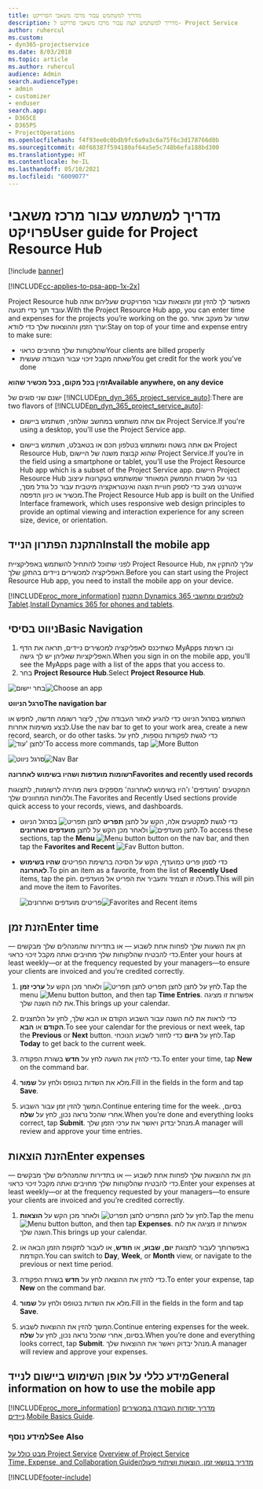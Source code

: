 ```yaml
---
title: מדריך למשתמש עבור מרכז משאבי הפרויקט‬
description: מדריך למשתמש קצה עבור ‏‫מרכז משאבי פרויקט‬ ל- Project Service
author: ruhercul
ms.custom:
- dyn365-projectservice
ms.date: 8/03/2018
ms.topic: article
ms.author: ruhercul
audience: Admin
search.audienceType:
- admin
- customizer
- enduser
search.app:
- D365CE
- D365PS
- ProjectOperations
ms.openlocfilehash: f4f93ee0c0bdb9fc6a9a3c6a75f6c3d178766d0b
ms.sourcegitcommit: 40f68387f594180af64a5e5c748b6efa188bd300
ms.translationtype: HT
ms.contentlocale: he-IL
ms.lasthandoff: 05/10/2021
ms.locfileid: "6009077"
---
```

# <a name="user-guide-for-project-resource-hub"></a><span data-ttu-id="61773-103">מדריך למשתמש עבור מרכז משאבי פרויקט‬</span><span class="sxs-lookup"><span data-stu-id="61773-103">User guide for Project Resource Hub</span></span>

[!include [banner](../includes/psa-now-project-operations.md)]

[!INCLUDE[cc-applies-to-psa-app-1x-2x](../includes/cc-applies-to-psa-app-1x-2x.md)]

<span data-ttu-id="61773-104">Project Resource hub מאפשר לך להזין זמן והוצאות עבור הפרויקטים שעליהם אתה עובד תוך כדי תנועה.</span><span class="sxs-lookup"><span data-stu-id="61773-104">With the Project Resource Hub app, you can enter time and expenses for the projects you’re working on the go.</span></span> <span data-ttu-id="61773-105">שמור על מעקב אחר ערך הזמן וההוצאות שלך כדי לוודא:</span><span class="sxs-lookup"><span data-stu-id="61773-105">Stay on top of your time and expense entry to make sure:</span></span>

- <span data-ttu-id="61773-106">שהלקוחות שלך מחויבים כראוי</span><span class="sxs-lookup"><span data-stu-id="61773-106">Your clients are billed properly</span></span>
- <span data-ttu-id="61773-107">שאתה מקבל זיכוי עבור העבודה שעשית</span><span class="sxs-lookup"><span data-stu-id="61773-107">You get credit for the work you’ve done</span></span>

<span data-ttu-id="61773-108">**זמין בכל מקום, בכל מכשיר שהוא**</span><span class="sxs-lookup"><span data-stu-id="61773-108">**Available anywhere, on any device**</span></span>

<span data-ttu-id="61773-109">ישנם שני סוגים של [!INCLUDE[pn_dyn_365_project_service_auto](../includes/pn-dyn-365-project-service-auto.md)]:</span><span class="sxs-lookup"><span data-stu-id="61773-109">There are two flavors of [!INCLUDE[pn_dyn_365_project_service_auto](../includes/pn-dyn-365-project-service-auto.md)]:</span></span> 

- <span data-ttu-id="61773-110">אם אתה משתמש במחשב שולחני, תשתמש ביישום Project Service.</span><span class="sxs-lookup"><span data-stu-id="61773-110">If you're using a desktop, you'll use the Project Service app.</span></span> 

- <span data-ttu-id="61773-111">אם אתה בשטח ומשתמש בטלפון חכם או בטאבלט, תשתמש ביישום Project Resource Hub, שהוא קבוצת משנה של היישום Project Service.</span><span class="sxs-lookup"><span data-stu-id="61773-111">If you’re in the field using a smartphone or tablet, you’ll use the Project Resource Hub app which is a subset of the Project Service  app.</span></span> <span data-ttu-id="61773-112">היישום Project Resource Hub בנוי על מסגרת הממשק המאוחד שמשתמש בעקרונות עיצוב אינטרנט מגיב כדי לספק חוויית הצגה ואינטראקציה מיטבית עבור כל גודל מסך, מכשיר או כיוון הדפסה.</span><span class="sxs-lookup"><span data-stu-id="61773-112">The Project Resource Hub app is built on the Unified Interface framework, which uses responsive web design principles to provide an optimal viewing and interaction experience for any screen size, device, or orientation.</span></span> 


## <a name="install-the-mobile-app"></a><span data-ttu-id="61773-113">התקנת הפתרון הנייד</span><span class="sxs-lookup"><span data-stu-id="61773-113">Install the mobile app</span></span>
<span data-ttu-id="61773-114">לפני שתוכל להתחיל להשתמש באפליקציית Project Resource Hub, עליך להתקין את האפליקציה למכשירים ניידים בהתקן שלך.</span><span class="sxs-lookup"><span data-stu-id="61773-114">Before you can start using the Project Resource Hub app, you need to install the mobile app on your device.</span></span> 

[!INCLUDE[proc_more_information](../includes/proc-more-information.md)] <span data-ttu-id="61773-115">[התקנת Dynamics 365 לטלפונים ומחשבי Tablet](/dynamics365/mobile-app/install-dynamics-365-for-phones-and-tablets).</span><span class="sxs-lookup"><span data-stu-id="61773-115">[Install Dynamics 365 for phones and tablets](/dynamics365/mobile-app/install-dynamics-365-for-phones-and-tablets).</span></span>

## <a name="basic-navigation"></a><span data-ttu-id="61773-116">ניווט בסיסי</span><span class="sxs-lookup"><span data-stu-id="61773-116">Basic Navigation</span></span>
1.  <span data-ttu-id="61773-117">כשתיכנס לאפליקציה למכשירים ניידים, תראה את הדף MyApps ובו רשימת האפליקציות שאליהן יש לך גישה.</span><span class="sxs-lookup"><span data-stu-id="61773-117">When you sign in on the mobile app, you’ll see the MyApps page with a list of the apps that you access to.</span></span> 
2.  <span data-ttu-id="61773-118">בחר **Project Resource Hub**.</span><span class="sxs-lookup"><span data-stu-id="61773-118">Select **Project Resource Hub**.</span></span>

<span data-ttu-id="61773-119">![בחר יישום](media/chooseApp_1.png "בחר יישום")</span><span class="sxs-lookup"><span data-stu-id="61773-119">![Choose an app](media/chooseApp_1.png "Choose an app")</span></span>

<span data-ttu-id="61773-120">**סרגל הניווט**</span><span class="sxs-lookup"><span data-stu-id="61773-120">**The navigation bar**</span></span>

<span data-ttu-id="61773-121">השתמש בסרגל הניווט כדי להגיע לאזור העבודה שלך, ליצור רשומה חדשה, לחפש או לבצע משימות אחרות.</span><span class="sxs-lookup"><span data-stu-id="61773-121">Use the nav bar to get to your work area, create a new record, search, or do other tasks.</span></span> <span data-ttu-id="61773-122">כדי לגשת לפקודות נוספות, לחץ על ![לחצן 'עוד'](media/MoreButton.png "לחצן 'עוד'")</span><span class="sxs-lookup"><span data-stu-id="61773-122">To access more commands, tap ![More Button](media/MoreButton.png "More Button")</span></span>

<span data-ttu-id="61773-123">![סרגל ניווט](media/NavBar_2.png "סרגל ניווט")</span><span class="sxs-lookup"><span data-stu-id="61773-123">![Nav Bar](media/NavBar_2.png "Nav Bar")</span></span>

<span data-ttu-id="61773-124">**רשומות מועדפות ושהיו בשימוש לאחרונה**</span><span class="sxs-lookup"><span data-stu-id="61773-124">**Favorites and recently used records**</span></span>

<span data-ttu-id="61773-125">המקטעים 'מועדפים' ו'היו בשימוש לאחרונה' מספקים גישה מהירה לרשומות, לתצוגות וללוחות המחוונים שלך.</span><span class="sxs-lookup"><span data-stu-id="61773-125">The Favorites and Recently Used sections provide quick access to your records, views, and dashboards.</span></span> 

- <span data-ttu-id="61773-126">כדי לגשת למקטעים אלה, הקש על לחצן **תפריט** ![לחצן תפריט](media/MenuButton.png "לחצן תפריט") בסרגל הניווט ולאחר מכן הקש על לחצן **מועדפים ואחרונים** ![לחצן מועדפים](media/FavButton.png "לחצן המועדפים").</span><span class="sxs-lookup"><span data-stu-id="61773-126">To access these sections, tap the **Menu** ![Menu button](media/MenuButton.png "Menu button") button on the nav bar, and then tap the **Favorites and Recent** ![Fav Button](media/FavButton.png "Fav Button") button.</span></span>

- <span data-ttu-id="61773-127">כדי לסמן פריט כמועדף, הקש על הסיכה ברשימת הפריטים **שהיו בשימוש לאחרונה**.</span><span class="sxs-lookup"><span data-stu-id="61773-127">To pin an item as a favorite, from the list of **Recently Used** items, tap the pin.</span></span> <span data-ttu-id="61773-128">פעולה זו תצמיד ותעביר את הפריט אל מועדפים.</span><span class="sxs-lookup"><span data-stu-id="61773-128">This will pin and move the item to Favorites.</span></span>

  <span data-ttu-id="61773-129">![פריטים מועדפים ואחרונים](media/Favs_3.png "פריטים מועדפים ואחרונים")</span><span class="sxs-lookup"><span data-stu-id="61773-129">![Favorites and Recent items](media/Favs_3.png "Favorites and Recent items")</span></span>
 
## <a name="enter-time"></a><span data-ttu-id="61773-130">הזנת זמן</span><span class="sxs-lookup"><span data-stu-id="61773-130">Enter time</span></span>
<span data-ttu-id="61773-131">הזן את השעות שלך לפחות אחת לשבוע — או בתדירות שהמנהלים שלך מבקשים — כדי להבטיח שהלקוחות שלך מחויבים ואתה מקבל זיכוי כראוי.</span><span class="sxs-lookup"><span data-stu-id="61773-131">Enter your hours at least weekly—or at the frequency requested by your managers—to ensure your clients are invoiced and you’re credited correctly.</span></span>

1. <span data-ttu-id="61773-132">לחץ על לחצן לחצן תפריט ![לחצן תפריט](media/MenuButton.png "לחצן תפריט") ולאחר מכן הקש על **ערכי זמן**.</span><span class="sxs-lookup"><span data-stu-id="61773-132">Tap the menu ![Menu button](media/MenuButton.png "Menu button") button, and then tap **Time Entries**.</span></span> <span data-ttu-id="61773-133">אפשרות זו מציגה את לוח השנה שלך.</span><span class="sxs-lookup"><span data-stu-id="61773-133">This brings up your calendar.</span></span>

2. <span data-ttu-id="61773-134">כדי לראות את לוח השנה עבור השבוע הקודם או הבא שלך, לחץ על הלחצנים **הקודם** או **הבא**.</span><span class="sxs-lookup"><span data-stu-id="61773-134">To see your calendar for the previous or next week, tap the **Previous** or **Next** button.</span></span> <span data-ttu-id="61773-135">לחץ על **היום** כדי לחזור לשבוע הנוכחי.</span><span class="sxs-lookup"><span data-stu-id="61773-135">Tap **Today** to get back to the current week.</span></span>

3. <span data-ttu-id="61773-136">כדי להזין את השעה לחץ על **חדש** בשורת הפקודה.</span><span class="sxs-lookup"><span data-stu-id="61773-136">To enter your time, tap **New** on the command bar.</span></span> 

4. <span data-ttu-id="61773-137">מלא את השדות בטופס ולחץ על **שמור**.</span><span class="sxs-lookup"><span data-stu-id="61773-137">Fill in the fields in the form and tap **Save**.</span></span>

5. <span data-ttu-id="61773-138">המשך להזין זמן עבור השבוע.</span><span class="sxs-lookup"><span data-stu-id="61773-138">Continue entering time for the week.</span></span> <span data-ttu-id="61773-139">בסיום, אחרי שהכל נראה נכון, לחץ על **שלח**.</span><span class="sxs-lookup"><span data-stu-id="61773-139">When you’re done and everything looks correct, tap **Submit**.</span></span> <span data-ttu-id="61773-140">מנהל יבדוק ויאשר את ערכי הזמן שלך.</span><span class="sxs-lookup"><span data-stu-id="61773-140">A manager will review and approve your time entries.</span></span>

## <a name="enter-expenses"></a><span data-ttu-id="61773-141">הזנת הוצאות</span><span class="sxs-lookup"><span data-stu-id="61773-141">Enter expenses</span></span> 
<span data-ttu-id="61773-142">הזן את ההוצאות שלך לפחות אחת לשבוע — או בתדירות שהמנהלים שלך מבקשים — כדי להבטיח שהלקוחות שלך מחויבים ואתה מקבל זיכוי כראוי.</span><span class="sxs-lookup"><span data-stu-id="61773-142">Enter your expenses at least weekly—or at the frequency requested by your managers—to ensure your clients are invoiced and you’re credited correctly.</span></span>

1. <span data-ttu-id="61773-143">לחץ על לחצן התפריט ![לחצן תפריט](media/MenuButton.png "לחצן תפריט") ולאחר מכן הקש על **הוצאות**.</span><span class="sxs-lookup"><span data-stu-id="61773-143">Tap the menu ![Menu button](media/MenuButton.png "Menu button") button, and then tap **Expenses**.</span></span> <span data-ttu-id="61773-144">אפשרות זו מציגה את לוח השנה שלך.</span><span class="sxs-lookup"><span data-stu-id="61773-144">This brings up your calendar.</span></span>

2. <span data-ttu-id="61773-145">באפשרותך לעבור לתצוגת **יום**, **שבוע**, או **חודש**, או לעבור לתקופת הזמן הבאה או הקודמת.</span><span class="sxs-lookup"><span data-stu-id="61773-145">You can switch to **Day**, **Week**, or **Month** view, or navigate to the previous or next time period.</span></span> 

3. <span data-ttu-id="61773-146">כדי להזין את ההוצאה לחץ על **חדש** בשורת הפקודה.</span><span class="sxs-lookup"><span data-stu-id="61773-146">To enter your expense, tap **New** on the command bar.</span></span> 

4. <span data-ttu-id="61773-147">מלא את השדות בטופס ולחץ על **שמור**.</span><span class="sxs-lookup"><span data-stu-id="61773-147">Fill in the fields in the form and tap **Save**.</span></span>

5. <span data-ttu-id="61773-148">המשך להזין את ההוצאות לשבוע.</span><span class="sxs-lookup"><span data-stu-id="61773-148">Continue entering expenses for the week.</span></span> <span data-ttu-id="61773-149">בסיום, אחרי שהכל נראה נכון, לחץ על **שלח**.</span><span class="sxs-lookup"><span data-stu-id="61773-149">When you’re done and everything looks correct, tap **Submit**.</span></span> <span data-ttu-id="61773-150">מנהל יבדוק ויאשר את ההוצאות שלך.</span><span class="sxs-lookup"><span data-stu-id="61773-150">A manager will review and approve your expenses.</span></span>

## <a name="general-information-on-how-to-use-the-mobile-app"></a><span data-ttu-id="61773-151">מידע כללי על אופן השימוש ביישום לנייד</span><span class="sxs-lookup"><span data-stu-id="61773-151">General information on how to use the mobile app</span></span> 
[!INCLUDE[proc_more_information](../includes/proc-more-information.md)] <span data-ttu-id="61773-152">[מדריך יסודות העבודה במכשירים ניידים](/dynamics365/mobile-app/dynamics-365-phones-tablets-users-guide).</span><span class="sxs-lookup"><span data-stu-id="61773-152">[Mobile Basics Guide](/dynamics365/mobile-app/dynamics-365-phones-tablets-users-guide).</span></span>

### <a name="see-also"></a><span data-ttu-id="61773-153">למידע נוסף</span><span class="sxs-lookup"><span data-stu-id="61773-153">See Also</span></span>  
 <span data-ttu-id="61773-154">[מבט כולל על Project Service](../psa/overview.md) </span><span class="sxs-lookup"><span data-stu-id="61773-154">[Overview of Project Service](../psa/overview.md) </span></span>  
 [<span data-ttu-id="61773-155">‏‫מדריך בנושאי זמן, הוצאות ושיתוף פעולה</span><span class="sxs-lookup"><span data-stu-id="61773-155">Time, Expense, and Collaboration Guide</span></span>](../psa/time-expense-collaboration-guide.md)   
 


[!INCLUDE[footer-include](../includes/footer-banner.md)]